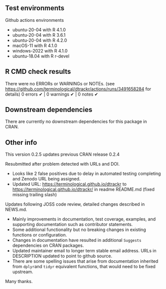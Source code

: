 ## Test environments

Github actions environments
* ubuntu-20-04 with R 4.1.0
* ubuntu-20-04 with R 3.6.1
* ubuntu-20-04 with R 4.2.0
* macOS-11 with R 4.1.0
* windows-2022 with R 4.1.0
* ubuntu-18.04 with R r-devel

## R CMD check results
There were no ERRORs or WARNINGs or NOTEs. 
(see https://github.com/terminological/dtrackr/actions/runs/3491658284 for 
details)
0 errors ✔ | 0 warnings ✔ | 0 notes ✔

## Downstream dependencies
There are currently no downstream dependencies for this package in CRAN.

## Other info
This version 0.2.5 updates previous CRAN release 0.2.4

Resubmitted after problem detected with URLs and DOI.
* Looks like 2 false positives due to delay in automated testing completing and
Zenodo URL being assigned.
* Updated URL: https://terminological.github.io/dtrackr to 
https://terminological.github.io/dtrackr/ in readme README.md 
(fixed missing trailing slash)

Updates following JOSS code review, detailed changes described in NEWS.md. 

* Mainly improvements in documentation, test coverage, examples, and supporting 
documentation such as contributor statements. 
* Some additional functionality but no breaking changes in existing functions 
or configuration. 
* Changes in documentation have resulted in additional `Suggests` dependencies 
on CRAN packages.
* Updated maintainer email to longer term stable email address. URLs in 
DESCRIPTION updated to point to github source.
* There are some spelling issues that arise from documentation inherited from 
`dplyr`and `tidyr` equivalent functions, that would need to be fixed upstream.

Many thanks.
